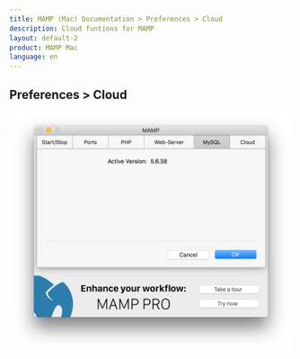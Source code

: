 ```yaml
---
title: MAMP (Mac) Documentation > Preferences > Cloud
description: Cloud funtions for MAMP
layout: default-2
product: MAMP Mac
language: en
---
```


## Preferences > Cloud

![MAMP](/en/MAMP-Mac/Preferences/MySQL/MySQL.png)
